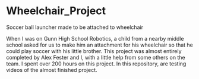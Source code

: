 # Wheelchair_Project
Soccer ball launcher made to be attached to wheelchair

When I was on Gunn High School Robotics, a child from a nearby middle school asked for us to make him an attachment for his wheelchair so that he could play soccer with his little brother. 
This project was almost entirely completed by Alex Fester and I, with a little help from some others on the team.
I spent over 200 hours on this project. 
In this repository, are testing videos of the almost finished project.
